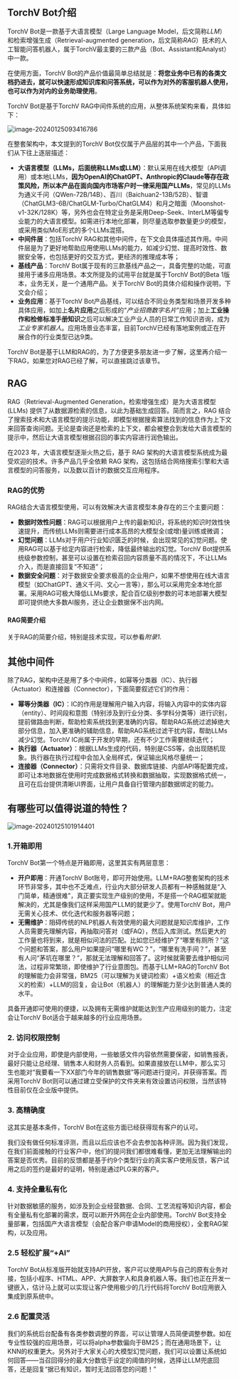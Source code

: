 ## TorchV Bot介绍

TorchV Bot是一款基于大语言模型（Large Language Model，后文简称*LLM*）和检索增强生成（Retrieval-augmented generation，后文简称*RAG*）技术的人工智能问答机器人，属于TorchV最主要的三款产品（Bot、Assistant和Analyst）中一款。

在使用方面，TorchV Bot的产品价值最简单总结就是：**将您业务中已有的各类文档扔进去，就可以快速形成知识库和问答系统，可以作为对外的客服机器人使用，也可以作为对内的业务助理使用**。

TorchV Bot是基于TorchV RAG中间件系统的应用，从整体系统架构来看，具体如下：

![image-20240125093416786](/images/docs/manual/torchvbot_arc.png)

在整套架构中，本文提到的TorchV Bot仅仅属于产品层的其中一个产品，下面我们从下往上逐层描述：

-  **大语言模型（LLMs，后面统称LLMs或LLM）**：默认采用在线大模型（API调用）或本地LLMs，**因为OpenAI的ChatGPT、Anthropic的Claude等存在政策风险，所以本产品在面向国内市场客户时一律采用国产LLMs**，常见的LLMs为通义千问（QWen-72B/14B）、百川（Baichuan2-13B/52B）、智谱（ChatGLM3-6B/ChatGLM-Turbo/ChatGLM4）和月之暗面（Moonshot-v1-32K/128K）等，另外也会在特定业务是采用Deep-Seek、InterLM等偏专业能力的大语言模型。如需进行本地化部署，则尽量选取参数量更少的模型，或采用类似MoE形式的多个LLMs混搭。
-  **中间件层**：包括TorchV RAG和其他中间件，在下文会具体描述其作用。中间件层是为了更好地帮助应用使用LLMs的能力，如减少幻觉、提高时效性、数据安全等，也包括更好的交互方式，更经济的推理成本等；
-  **基线产品**：TorchV Bot属于现有的三款基线产品之一，具备完整的功能，可直接用于诸多应用场景。本文所提及的试用平台就是属于TorchV Bot的Beta 1版本，业务无关，是一个通用产品。关于TorchV Bot的具体介绍和操作说明，下文会介绍；
-  **业务应用**：基于TorchV Bot产品基线，可以结合不同业务类型和场景开发多种具体应用，如加上**名片应用**之后形成的“*产业招商数字名片*”应用；加上**工业操作和检修标准手册知识**之后可以解决工业产业人员的日常工作知识咨询，成为*工业专家机器人*。应用场景业态丰富，目前TorchV已经有落地案例或正在开展合作的行业类型已达9类。



TorchV Bot是基于LLM和RAG的，为了方便更多朋友进一步了解，这里再介绍一下RAG，如果您对RAG已经了解，可以直接跳过该章节。



## RAG

RAG（Retrieval-Augmented Generation，检索增强生成）是为大语言模型 (LLMs) 提供了从数据源检索的信息，以此为基础生成回答。简而言之，RAG 结合了搜索技术和大语言模型的提示功能，即模型根据搜索算法找到的信息作为上下文来回答查询问题。无论是查询还是检索的上下文，都会被整合到发给大语言模型的提示中，然后让大语言模型根据召回的事实内容进行润色输出。

在2023 年，大语言模型逐渐火热之后，基于 RAG 架构的大语言模型系统成为最受欢迎的技术。许多产品几乎全依赖 RAG 架构，这包括结合网络搜索引擎和大语言模型的问答服务，以及数以百计的数据交互应用程序。



### **RAG的优势**

RAG结合大语言模型使用，可以有效解决大语言模型本身存在的三个主要问题：

- **数据时效性问题**：RAG可以根据用户上传的最新知识，将系统的知识时效性快速提升，而传统LLMs则需要进行成本高昂的大模型全(或增)量训练或微调；
- **幻觉问题**：LLMs对于用户行业知识匮乏的时候，会出现常见的幻觉问题。使用RAG可以基于给定内容进行检索，降低最终输出的幻觉。TorchV Bot提供系统级参数控制，甚至可以设置在检索召回内容质量不高的情况下，不让LLMs介入，而是直接回复“不知道”；
- **数据安全问题**：对于数据安全要求极高的企业用户，如果不想使用在线大语言模型（如ChatGPT、通义千问、文心一言等），那么可以采用完全本地化部署。采用RAG可极大降低LLMs要求，配合百亿级别参数的可本地部署大模型即可提供绝大多数AI服务，还让企业数据保不出内网。

#### **RAG简要介绍**

关于RAG的简要介绍，特别是技术实现，可以参看*附录1*.

## 其他中间件

除了RAG，架构中还是用了多个中间件，如幂等分类器（IC）、执行器（Actuator）和连接器（Connector），下面简要叙述它们的作用：

- **幂等分类器（IC）**：IC的作用是理解用户输入内容，将输入内容中的实体内容（entity）、时间段和意图（特别涉及到行业分类、多学科分类等）进行识别，提前做路由判断，帮助检索系统找到更准确的内容。帮助RAG系统过滤掉绝大部分信息，加入更准确的辅助信息，帮助RAG系统过滤干扰内容，帮助LLMs减少幻觉。TorchV IC尚属于开发的早期，还有不少工作需要继续迭代；
- **执行器（Actuator）**：根据LLMs生成的代码，特别是CSS等，会出现随机现象。执行器在执行过程中会加入全局样式，保证输出风格尽量统一；
- **连接器（Connector）**：只需将文件目录、数据库链接、内部API等配置完成，即可让本地数据在使用时完成数据格式转换和数据抽取，实现数据格式统一，且可在后台提供清晰UI界面，让用户具备自行管理内部数据绑定的能力。



## **有哪些可以值得说道的特性？**

![image-20240125101914401](/images/docs/manual/6features.png)



### 1.开箱即用

TorchV Bot第一个特点是开箱即用，这里其实有两层意思：

- **开户即用**：开通TorchV Bot账号，即可开始使用。LLM+RAG整套架构的技术环节非常多，其中也不乏难点，行业内大部分研发人员都有一种感触就是“入门简单，精通很难”，真正要实现生产级别的使用，不是搭一个RAG框架就能解决的，尤其是像我们这样采用国产LLM的就更少了。使用TorchV Bot，用户无需关心技术、优化迭代和服务器等问题；
- **无需维护**：阻碍传统的NLP机器人有效使用的最大问题就是知识库维护，工作人员需要先理解内容，再抽取问答对（或FAQ），然后入库测试。然后更大的工作量也将到来，就是相似问法的匹配。比如您已经维护了“哪里有厕所？”这个问题和答案，那么用户如果提问“哪里有WC？”，“哪里有洗手间？”，甚至有人问“茅坑在哪里？”，那就无法理解和回答了。这时候就需要去维护相似问法，过程非常繁琐，即使维护了行业意图包。而基于LLM+RAG的TorchV Bot的理解能力会非常强，BM25（可以理解为关键词检索）+语义检索（相近含义的检索）+LLM的回复，会让Bot（机器人）的理解能力至少达到普通人类的水平。

具备开通即可使用的便捷，以及拥有无需维护就能达到生产应用级别的能力，注定会让TorchV Bot适合于越来越多的行业应用场景。



### 2. 访问权限控制

对于企业应用，即使是内部使用，一些敏感文件内容依然需要保密，如销售报表，最好只能让总经理、销售本人和财务人员看到。如果直接放在LLM中，那么实习生也能对“我要看一下XX部门今年的销售数据”等问题进行提问，并获得答案。而采用TorchV Bot则可以通过建立受保护的文件夹来有效设置访问权限，当然该特性目前仅在企业版中提供。



### 3. 高精确度

这其实是基本条件，TorchV Bot在这些方面已经获得现有客户的认可。

我们没有做任何标准评测，而且以后应该也不会去参加各种评测。因为我们发现，在我们前面接触的行业客户中，他们的提问我们都很难看懂，更加无法理解输出的答案是否优秀。目前的反馈都是基于约9个类型行业的真实客户使用反馈，客户试用之后的签约是最好的证明，特别是通过PLG来的客户。



### 4. 支持全量私有化

针对数据敏感的服务，如涉及到企业经营数据、合同、工艺流程等知识内容，都会有全量私有化部署的需求，既可以断开外网在企业内部使用。TorchV Bot支持全量部署，包括国产大语言模型（会配合客户申请Model的商用授权），全套RAG架构，以及应用。



### 2.5 轻松扩展“+AI”

TorchV Bot从标准版开始就支持API开放，客户可以使用API与自己的原有业务对接，包括小程序、HTML、APP、大屏数字人和具身机器人等。我们也正在开发一键嵌入，估计马上就可以实现让客户使用极少的几行代码将TorchV Bot应用嵌入集成到原系统中。



### 2.6 配置灵活

我们的系统后台配备有各类参数调整的界面，可以让管理人员简便调整参数。如在专业性较强的应用场景，可以将alpha参数偏向于BM25；而在通用场景下，让KNN的权重更大。另外对于大家关心的大模型幻觉问题，我们可以设置让系统如何回答——当召回得分的最大分数低于设定的阈值的时候，选择让LLM兜底回答，还是回复“据已有知识，暂时无法回答您的问题！”



